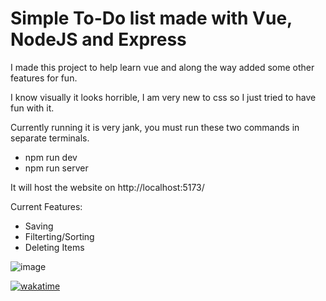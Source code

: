 # Simple To-Do list made with Vue, NodeJS and Express

I made this project to help learn vue and along the way added some other features for fun.

I know visually it looks horrible, I am very new to css so I just tried to have fun with it.

Currently running it is very jank, you must run these two commands in separate terminals.
- npm run dev
- npm run server

It will host the website on http://localhost:5173/

Current Features:
- Saving
- Filterting/Sorting
- Deleting Items

![image](https://github.com/Film0re/vue-to-do-list/assets/23467176/9234bb76-1f9f-4fc9-977e-c2f890909ec2)

[![wakatime](https://wakatime.com/badge/user/5e97ba1c-cbfa-4adb-984b-1c28f09eab92/project/b5450e86-c2d1-4744-a1b5-7efd6dee425f.svg)](https://wakatime.com/badge/user/5e97ba1c-cbfa-4adb-984b-1c28f09eab92/project/b5450e86-c2d1-4744-a1b5-7efd6dee425f)
